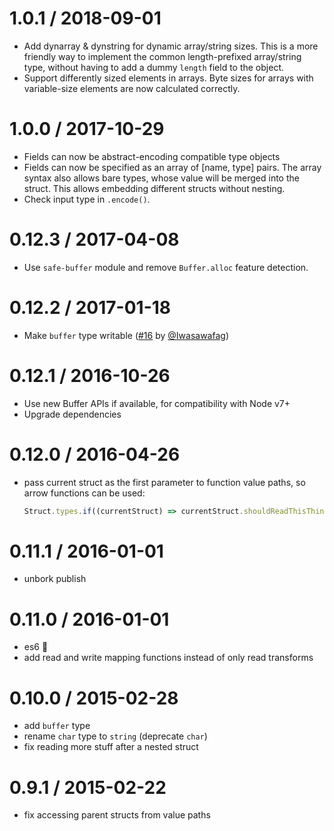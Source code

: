 1.0.1 / 2018-09-01
==================

 - Add dynarray & dynstring for dynamic array/string sizes. This is a more friendly way to implement the common length-prefixed array/string type, without having to add a dummy `length` field to the object.
 - Support differently sized elements in arrays. Byte sizes for arrays with variable-size elements are now calculated correctly.

1.0.0 / 2017-10-29
==================

 - Fields can now be abstract-encoding compatible type objects
 - Fields can now be specified as an array of [name, type] pairs. The array syntax also allows bare types,
   whose value will be merged into the struct. This allows embedding different structs without nesting.
 - Check input type in `.encode()`.

0.12.3 / 2017-04-08
===================

 - Use `safe-buffer` module and remove `Buffer.alloc` feature detection.

0.12.2 / 2017-01-18
===================

 - Make `buffer` type writable ([#16](https://github.com/goto-bus-stop/awestruct/pull/16)
   by [@Iwasawafag](https://github.com/Iwasawafag))

0.12.1 / 2016-10-26
===================

 - Use new Buffer APIs if available, for compatibility with Node v7+
 - Upgrade dependencies

0.12.0 / 2016-04-26
===================

 - pass current struct as the first parameter to function value paths,
   so arrow functions can be used:

   ```js
   Struct.types.if((currentStruct) => currentStruct.shouldReadThisThing, ...)
   ```

0.11.1 / 2016-01-01
===================

 - unbork publish

0.11.0 / 2016-01-01
===================

 - es6 :tada:
 - add read and write mapping functions instead of only read transforms

0.10.0 / 2015-02-28
===================

 - add `buffer` type
 - rename `char` type to `string` (deprecate `char`)
 - fix reading more stuff after a nested struct

0.9.1 / 2015-02-22
==================

 - fix accessing parent structs from value paths
